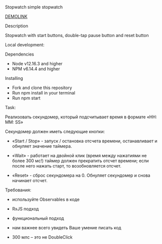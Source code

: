 Stopwatch
  simple stopwatch

[DEMOLINK](https://Bogdan-Kotsupey.github.io/stopwatch)

Description

Stopwatch with start buttons, double-tap pause button and reset button

Local development:

Dependencies
<ul>
  <li>Node v12.16.3 and higher</li>
  <li>NPM v6.14.4 and higher</li>
</ul>

Installing

<ul>
  <li>Fork and clone this repository</li>
  <li>Run npm install in your terminal</li>
  <li>Run npm start</li>
</ul>

Task:

Реализовать секундомер, который подсчитывает время в формате «HH: MM: SS»

Секундомер должен иметь следующие кнопки:

* «Start / Stop» - запуск / остановка отсчета времени, останавливает и обнуляет значение таймера.

* «Wait» - работает на двойной клик (время между нажатиями не более 300 мс!) таймер должен прекратить отсчет времени; если после него нажать старт, то возобновляется отсчет.

* «Reset» - сброс секундомера  на 0.  Обнуляет секундомер и снова начинает отсчет.

Требования:

 - используйте Observables в коде

 - RxJS подход

 - функциональный подход

 - нам важнее всего увидеть Ваше умение писать код

- 300 млс – это не DoubleClick 